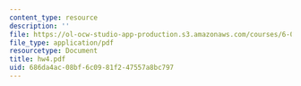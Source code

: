 ```yaml
---
content_type: resource
description: ''
file: https://ol-ocw-studio-app-production.s3.amazonaws.com/courses/6-090-building-programming-experience-a-lead-in-to-6-001-january-iap-2005/686da4ac08bf6c0981f247557a8bc797_hw4.pdf
file_type: application/pdf
resourcetype: Document
title: hw4.pdf
uid: 686da4ac-08bf-6c09-81f2-47557a8bc797
---
```

